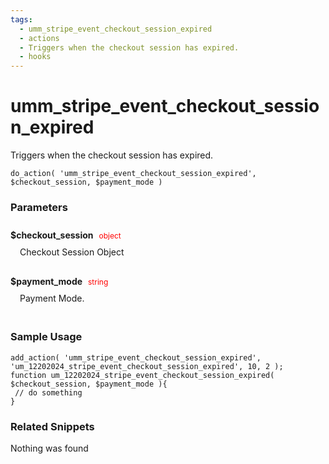 ```yaml
---
tags: 
  - umm_stripe_event_checkout_session_expired
  - actions
  - Triggers when the checkout session has expired.
  - hooks
---
```

# umm\_stripe\_event\_checkout\_session\_expired
Triggers when the checkout session has expired.
<Badge text="Since 1.4.1" vertical="middle" />
``` php:no-line-numbers
do_action( 'umm_stripe_event_checkout_session_expired', $checkout_session, $payment_mode )
```
<div class='hook-sep'></div>

### Parameters

<div style='padding: 10px 0px 10px;'>
<strong>$checkout_session</strong> <span style='color:red;font-size:12px;padding: 0px 5px 0px 5px' >object</span>
<div style="margin-left:10px;padding: 10px 5px">Checkout Session Object</div>
</div>
<div style='padding: 10px 0px 10px;'>
<strong>$payment_mode</strong> <span style='color:red;font-size:12px;padding: 0px 5px 0px 5px' >string</span>
<div style="margin-left:10px;padding: 10px 5px">Payment Mode.</div>
</div>
<div class='hook-sep'></div>



### Sample Usage

``` php:no-line-numbers
add_action( 'umm_stripe_event_checkout_session_expired', 'um_12202024_stripe_event_checkout_session_expired', 10, 2 );
function um_12202024_stripe_event_checkout_session_expired( $checkout_session, $payment_mode ){
 // do something
}
```
<div class='hook-sep'></div>



### Related Snippets

Nothing was found

